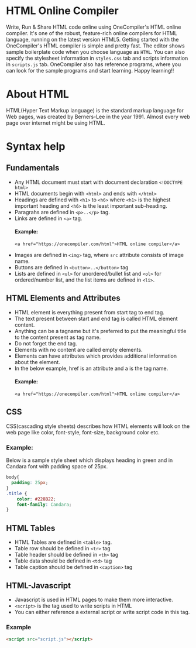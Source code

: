 # HTML Online Compiler

Write, Run & Share HTML code online using OneCompiler's HTML online compiler. It's one of the robust, feature-rich online compilers for HTML language, running on the latest version HTML5. Getting started with the OneCompiler's HTML compiler is simple and pretty fast. The editor shows sample boilerplate code when you choose language as `HTML`. You can also specify the stylesheet information in `styles.css` tab and scripts information in `scripts.js` tab. OneCompiler also has reference programs, where you can look for the sample programs and start learning. Happy learning!!

# About HTML

HTML(Hyper Text Markup language) is the standard markup language for Web pages, was created by Berners-Lee in the year 1991. Almost every web page over internet might be using HTML.

# Syntax help

## Fundamentals

* Any HTML document must start with document declaration `<!DOCTYPE html>`
* HTML documents begin with `<html>` and ends with `</html>`
* Headings are defined with `<h1>` to `<h6>` where `<h1>` is the highest important heading and `<h6>` is the least important sub-heading.
* Paragrahs are defined in `<p>..</p>` tag.
* Links are defined in `<a>` tag.
    #### Example:
    ```
    <a href="https://onecompiler.com/html">HTML online compiler</a>
    ```
* Images are defined in `<img>` tag, where `src` attribute consists of image name.
* Buttons are defined in `<button>..</button>` tag 
* Lists are defined in `<ul>` for unordered/bullet list and `<ol>` for ordered/number list, and the list items are defined in `<li>`.

## HTML Elements and Attributes

* HTML element is everything present from start tag to end tag.
* The text present between start and end tag is called HTML element content. 
* Anything can be a tagname but it's preferred to put the meaningful title to the content present as tag name.
* Do not forget the end tag.
* Elements with no content are called empty elements.
* Elements can have attributes which provides additional information about the element.
* In the below example, href is an attribute and a is the tag name.
    #### Example:
    ```
    <a href="https://onecompiler.com/html">HTML online compiler</a>
    ```
## CSS

CSS(cascading style sheets) describes how HTML elements will look on the web page like color, font-style, font-size, background color etc.

### Example:

Below is a sample style sheet which displays heading in green and in Candara font with padding space of 25px.

```css
body{
  padding: 25px;
}
.title {
	color: #228B22;
	font-family: Candara;
}
```

## HTML Tables

* HTML Tables are defined in `<table>` tag.
* Table row should be defined in `<tr>` tag
* Table header should be defined in `<th>` tag
* Table data should be defined in `<td>` tag
* Table caption should be defined in `<caption>` tag

## HTML-Javascript

* Javascript is used in HTML pages to make them more interactive.
* `<script>` is the tag used to write scripts in HTML
* You can either reference a external script or write script code in this tag.

### Example

```html
<script src="script.js"></script>
```
